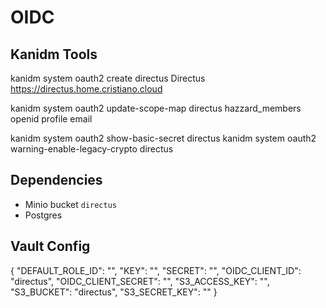 

# OIDC

## Kanidm Tools
kanidm system oauth2 create directus Directus https://directus.home.cristiano.cloud

kanidm system oauth2 update-scope-map directus hazzard_members openid profile email

kanidm system oauth2 show-basic-secret directus
kanidm system oauth2 warning-enable-legacy-crypto directus

## Dependencies

* Minio bucket `directus`
* Postgres

## Vault Config

{
  "DEFAULT_ROLE_ID": "",
  "KEY": "",
  "SECRET": "",
  "OIDC_CLIENT_ID": "directus",
  "OIDC_CLIENT_SECRET": "",
  "S3_ACCESS_KEY": "",
  "S3_BUCKET": "directus",
  "S3_SECRET_KEY": ""
}
